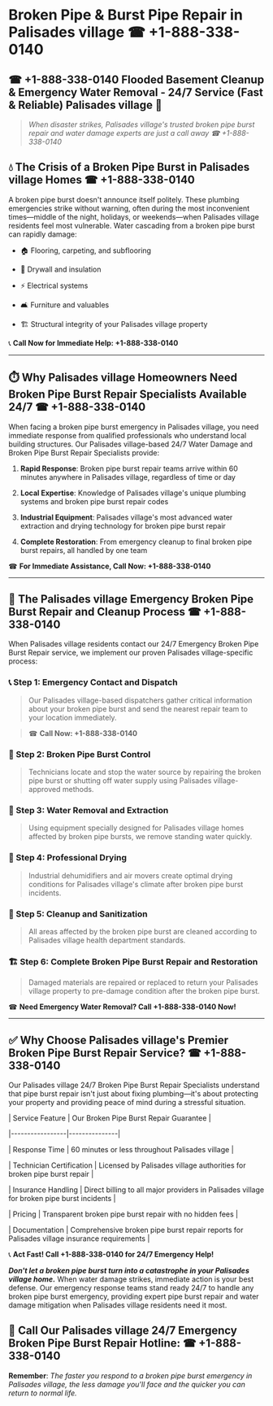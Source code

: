 # Broken Pipe & Burst Pipe Repair in Palisades village ☎ +1-888-338-0140  
## ☎ +1-888-338-0140 Flooded Basement Cleanup & Emergency Water Removal - 24/7 Service (Fast & Reliable) Palisades village 🚨  

> *When disaster strikes, Palisades village's trusted broken pipe burst repair and water damage experts are just a call away ☎ +1-888-338-0140*  

## 💧 The Crisis of a Broken Pipe Burst in Palisades village Homes ☎ +1-888-338-0140  

A broken pipe burst doesn't announce itself politely. These plumbing emergencies strike without warning, often during the most inconvenient times—middle of the night, holidays, or weekends—when Palisades village residents feel most vulnerable. Water cascading from a broken pipe burst can rapidly damage:  

* 🏠 Flooring, carpeting, and subflooring  
* 🧱 Drywall and insulation  
* ⚡ Electrical systems  
* 🛋️ Furniture and valuables  
* 🏗️ Structural integrity of your Palisades village property  

📞 **Call Now for Immediate Help: +1-888-338-0140**  

---  

## ⏱️ Why Palisades village Homeowners Need Broken Pipe Burst Repair Specialists Available 24/7 ☎ +1-888-338-0140  

When facing a broken pipe burst emergency in Palisades village, you need immediate response from qualified professionals who understand local building structures. Our Palisades village-based 24/7 Water Damage and Broken Pipe Burst Repair Specialists provide:  

1. **Rapid Response**: Broken pipe burst repair teams arrive within 60 minutes anywhere in Palisades village, regardless of time or day  
2. **Local Expertise**: Knowledge of Palisades village's unique plumbing systems and broken pipe burst repair codes  
3. **Industrial Equipment**: Palisades village's most advanced water extraction and drying technology for broken pipe burst repair  
4. **Complete Restoration**: From emergency cleanup to final broken pipe burst repairs, all handled by one team  

☎ **For Immediate Assistance, Call Now: +1-888-338-0140**  

---  

## 🔧 The Palisades village Emergency Broken Pipe Burst Repair and Cleanup Process ☎ +1-888-338-0140  

When Palisades village residents contact our 24/7 Emergency Broken Pipe Burst Repair service, we implement our proven Palisades village-specific process:  

### 📞 Step 1: Emergency Contact and Dispatch  
> Our Palisades village-based dispatchers gather critical information about your broken pipe burst and send the nearest repair team to your location immediately.  
> ☎ **Call Now: +1-888-338-0140**  

### 🚿 Step 2: Broken Pipe Burst Control  
> Technicians locate and stop the water source by repairing the broken pipe burst or shutting off water supply using Palisades village-approved methods.  

### 🌊 Step 3: Water Removal and Extraction  
> Using equipment specially designed for Palisades village homes affected by broken pipe bursts, we remove standing water quickly.  

### 💨 Step 4: Professional Drying  
> Industrial dehumidifiers and air movers create optimal drying conditions for Palisades village's climate after broken pipe burst incidents.  

### 🧼 Step 5: Cleanup and Sanitization  
> All areas affected by the broken pipe burst are cleaned according to Palisades village health department standards.  

### 🏗️ Step 6: Complete Broken Pipe Burst Repair and Restoration  
> Damaged materials are repaired or replaced to return your Palisades village property to pre-damage condition after the broken pipe burst.  

☎ **Need Emergency Water Removal? Call +1-888-338-0140 Now!**  

---  

## ✅ Why Choose Palisades village's Premier Broken Pipe Burst Repair Service? ☎ +1-888-338-0140  

Our Palisades village 24/7 Broken Pipe Burst Repair Specialists understand that pipe burst repair isn't just about fixing plumbing—it's about protecting your property and providing peace of mind during a stressful situation.  

| Service Feature | Our Broken Pipe Burst Repair Guarantee |  
|-----------------|---------------|  
| Response Time | 60 minutes or less throughout Palisades village |  
| Technician Certification | Licensed by Palisades village authorities for broken pipe burst repair |  
| Insurance Handling | Direct billing to all major providers in Palisades village for broken pipe burst incidents |  
| Pricing | Transparent broken pipe burst repair with no hidden fees |  
| Documentation | Comprehensive broken pipe burst repair reports for Palisades village insurance requirements |  

📞 **Act Fast! Call +1-888-338-0140 for 24/7 Emergency Help!**  

***Don't let a broken pipe burst turn into a catastrophe in your Palisades village home.*** When water damage strikes, immediate action is your best defense. Our emergency response teams stand ready 24/7 to handle any broken pipe burst emergency, providing expert pipe burst repair and water damage mitigation when Palisades village residents need it most.  

## 📱 Call Our Palisades village 24/7 Emergency Broken Pipe Burst Repair Hotline: ☎ +1-888-338-0140  

**Remember**: *The faster you respond to a broken pipe burst emergency in Palisades village, the less damage you'll face and the quicker you can return to normal life.*
